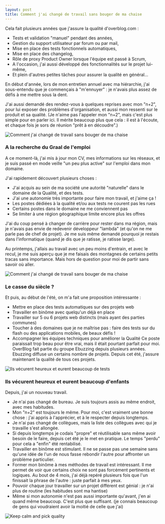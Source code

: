 ```yaml
---
layout: post
title: Comment j'ai changé de travail sans bouger de ma chaise
---
```


Cela fait plusieurs années que j'assure la qualité d'overblog.com :

* Tests et validation "manuel" pendant des années,
* Gestion du support utilisateur par forum ou par mail,
* Mise en place des tests fonctionnels automatiques,
* Mise en place des changelog,
* Rôle de proxy Product Owner lorsque l'équipe est passé à Scrum,
* A l'occasion, j'ai aussi développé des fonctionnalités sur le projet lui-même,
* Et plein d'autres petites tâches pour assurer la qualité en général...

En début d'année, lors de mon entretien annuel avec ma hiérarchie, j'ai sous-entendu que je commençais à "m'ennuyer" : je n'avais plus assez de défis à me mettre sous la dent.

J'ai aussi demandé des rendez-vous à quelques reprises avec mon "n+2", pour lui exposer des problèmes d'organisation, et aussi mon ressenti sur le produit et sa qualité. (Je n'aime pas l'appeler mon "n+2", mais c'est plus simple pour en parler ici. Il mérite beaucoup plus que cela : il est à l'écoute, et chaque fois je sors de réunion "prêt à en découdre".)

![Comment j'ai changé de travail sans bouger de ma chaise](/blog/public/pictures/2013/les-aventuriers-de-l-arche-perdue.jpg "")

### A la recherche du Graal de l'emploi

A ce moment-là, j'ai mis à jour mon CV, mes informations sur les réseaux, et je suis passé en mode veille "un peu plus active" sur l'emploi dans mon domaine.

J'ai rapidement découvert plusieurs choses :

* J'ai acquis au sein de ma société une autorité "naturelle" dans le domaine de la Qualité, et des tests.
* J'ai une autonomie très importante pour faire mon travail, et j'aime ça !
* Les postes dédiées à la qualité et/ou aux tests ne courent pas les rues
* Certains postes dans le domaine ne me conviennent pas
* Se limiter à une région géographique limite encore plus les offres

J'ai du coup pensé à changer de carrière pour rester dans ma région, mais je n'avais pas envie de redevenir développeur "lambda" (et qu'on ne me parle pas de chef de projet). Je me suis même demandé pourquoi je restais dans l'informatique (quand je dis que je ratisse, je ratisse large).

Au printemps, j'allais au travail avec un peu moins d'entrain, et avec le recul, je me suis aperçu que je me faisais des montagnes de certains petits tracas sans importance. Mais hors de question pour moi de partir sans savoir où aller.

![Comment j'ai changé de travail sans bouger de ma chaise](/blog/public/pictures/2013/vecurent-heureux-quality.jpg)

### Le casse du siècle ?

Et puis, au début de l'été, on m'a fait une proposition intéressante :
* Mettre en place des tests automatiques sur des projets web
* Travailler en binôme avec quelqu'un déjà en place
* Travailler sur 5 ou 6 projets web distincts (mais ayant des parties communes)
* Toucher à des domaines que je ne maîtrise pas : faire des tests sur du flash ou des applications mobiles, de beaux défis !
* Accompagner les équipes techniques pour améliorer la Qualité
Ce poste paraissait trop beau pour être vrai, mais il était pourtant parfait pour moi. OverBlog fait partie du groupe Ebuzzing depuis plusieurs années. Ebuzzing diffuse un certains nombre de projets. Depuis cet été, j'assure maintenant la qualité de tous ces projets.


![Ils vécurent heureux et eurent beaucoup de tests](/blog/public/pictures/2013/evaluation.jpg "")

### Ils vécurent heureux et eurent beaucoup d'enfants

Depuis, j'ai un nouveau travail.

* Je n'ai pas changé de bureau. Je suis toujours assis au même endroit, avec mes habitudes.
* Mon "n+2" est toujours le même. Pour moi, c'est vraiment une bonne chose : j'ai appris à l'apprécier, et à le respecter depuis longtemps.
* Je n'ai pas changé de collègues, mais la liste des collègues avec qui je travaille s'est allongée.
* Si depuis longtemps je codais "propre" et réutilisable sans même avoir besoin de le faire, depuis cet été je le met en pratique. Le temps "perdu" pour cela a "enfin" été rentabilisé.
* Travailler en binôme est stimulant. Il ne se passe pas une semaine sans qu'une idée de l'un de nous fasse rebondir l'autre pour affronter un problème particulier.
* Former mon binôme à mes méthodes de travail est intéressant. Il me permet de voir que certains choix ne sont pas forcément pertinents et logiques. Au bout de 4 mois, j'ai déjà repéré plusieurs fois que l'un finissait la phrase de l'autre : juste parfait à mes yeux.
* Pouvoir chaque jour travailler sur un projet différent est génial : je n'ai plus de routine (les habitudes sont ma hantise)
* Même si mon autonomie n'est pas aussi importante qu'avant, j'en ai quand même beaucoup. C'est plus que suffisant. (je connais beaucoup de gens qui voudraient avoir la moitié de celle que j'ai)

![Keep calm and pick quality](/blog/public/pictures/2013/keep-quality.jpg "Keep quality")
